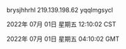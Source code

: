 brysjhhrhl 219.139.198.62 yqqlmgsycl

2022年 07月 01日 星期五 12:10:02 CST

2022年 07月 01日 星期五 04:10:02 GMT
